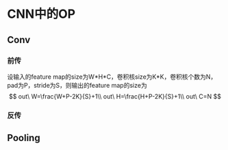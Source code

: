 # CNN中的OP

## Conv

### 前传

设输入的feature map的size为W*H\*C，卷积核size为K\*K，卷积核个数为N，pad为P，stride为S，则输出的feature map的size为
$$
out\ W=\frac{W+P-2K}{S}+1\\
out\ H=\frac{H+P-2K}{S}+1\\
out\ C=N
$$

### 反传



## Pooling

